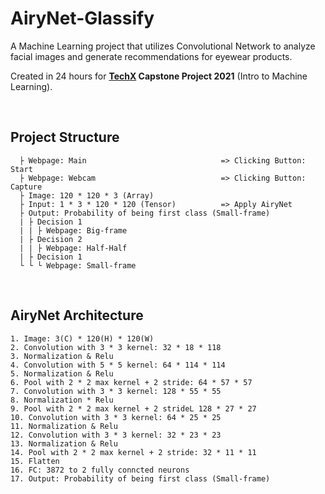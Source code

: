 # AiryNet-Glassify
A Machine Learning project that utilizes Convolutional Network to analyze facial images and generate recommendations for eyewear products.

Created in 24 hours for **[TechX](https://xacademy.cc/index-en.html) Capstone Project 2021** (Intro to Machine Learning).

<br/>


## Project Structure

```
  ├ Webpage: Main                              => Clicking Button: Start
  ├ Webpage: Webcam                            => Clicking Button: Capture
  ├ Image: 120 * 120 * 3 (Array)
  ├ Input: 1 * 3 * 120 * 120 (Tensor)          => Apply AiryNet
  ├ Output: Probability of being first class (Small-frame)
  | ├ Decision 1
  | | ├ Webpage: Big-frame
  | ├ Decision 2
  | | ├ Webpage: Half-Half
  | ├ Decision 1
  └ └ └ Webpage: Small-frame
```

<br />

## AiryNet Architecture

```
1. Image: 3(C) * 120(H) * 120(W)
2. Convolution with 3 * 3 kernel: 32 * 18 * 118
3. Normalization & Relu
4. Convolution with 5 * 5 kernel: 64 * 114 * 114
5. Normalization & Relu
6. Pool with 2 * 2 max kernel + 2 stride: 64 * 57 * 57
7. Convolution with 3 * 3 kernel: 128 * 55 * 55
8. Normalization * Relu
9. Pool with 2 * 2 max kernel + 2 strideL 128 * 27 * 27
10. Convolution with 3 * 3 kernel: 64 * 25 * 25
11. Normalization & Relu
12. Convolution with 3 * 3 kernel: 32 * 23 * 23
13. Normalization & Relu
14. Pool with 2 * 2 max kernel + 2 stride: 32 * 11 * 11
15. Flatten
16. FC: 3872 to 2 fully conncted neurons
17. Output: Probability of being first class (Small-frame)
```

